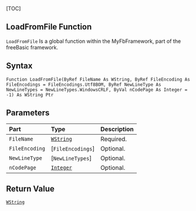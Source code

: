 [TOC]
## LoadFromFile Function

`LoadFromFile` Is a global function within the MyFbFramework, part of the freeBasic framework.
## Syntax

```freeBasic
Function LoadFromFile(ByRef FileName As WString, ByRef FileEncoding As FileEncodings = FileEncodings.Utf8BOM, ByRef NewLineType As NewLineTypes = NewLineTypes.WindowsCRLF, ByVal nCodePage As Integer = -1) As WString Ptr
```

## Parameters

|Part|Type|Description|
| :------------ | :------------ | :------------ |
|`FileName`|[`WString`]("https://www.freebasic.net/wiki/KeyPgWString")|Required.|
|`FileEncoding`|[`FileEncodings`]|Optional.|
|`NewLineType`|[`NewLineTypes`]|Optional.|
|`nCodePage`|[`Integer`]("https://www.freebasic.net/wiki/KeyPgInteger")|Optional.|

## Return Value
[`WString`]("https://www.freebasic.net/wiki/KeyPgWString")

